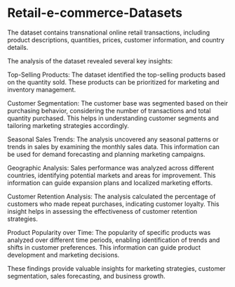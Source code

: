 # Retail-e-commerce-Datasets
The dataset contains transnational online retail transactions, including product descriptions, quantities, prices, customer information, and country details.

The analysis of the dataset revealed several key insights:

Top-Selling Products: The dataset identified the top-selling products based on the quantity sold. These products can be prioritized for marketing and inventory management.

Customer Segmentation: The customer base was segmented based on their purchasing behavior, considering the number of transactions and total quantity purchased. This helps in understanding customer segments and tailoring marketing strategies accordingly.

Seasonal Sales Trends: The analysis uncovered any seasonal patterns or trends in sales by examining the monthly sales data. This information can be used for demand forecasting and planning marketing campaigns.

Geographic Analysis: Sales performance was analyzed across different countries, identifying potential markets and areas for improvement. This information can guide expansion plans and localized marketing efforts.

Customer Retention Analysis: The analysis calculated the percentage of customers who made repeat purchases, indicating customer loyalty. This insight helps in assessing the effectiveness of customer retention strategies.

Product Popularity over Time: The popularity of specific products was analyzed over different time periods, enabling identification of trends and shifts in customer preferences. This information can guide product development and marketing decisions.

These findings provide valuable insights for marketing strategies, customer segmentation, sales forecasting, and business growth.





